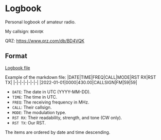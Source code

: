# Logbook
Personal logbook of amateur radio.

My callsign: `BD4VQK`

QRZ: https://www.qrz.com/db/BD4VQK

## Format
[Logbook file](logbook.md)

Example of the markdown file:
|DATE|TIME|FREQ|CALL|MODE|RST RX|RST TX|
|-|-|-|-|-|-|-|
|2022-01-01|0000|430.00|CALLSIGN|FM|59|59|

* `DATE`: The date in UTC (YYYY-MM-DD).
* `TIME`: The time in UTC.
* `FREQ`: The receiving frequency in MHz.
* `CALL`: Their callsign.
* `MODE`: The modulation type.
* `RST RX`: Their readability, strength, and tone (CW only).
* `RST TX`: Our RST.

The items are ordered by date and time descending.